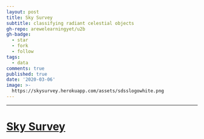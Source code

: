 ```yaml
---
layout: post
title: Sky Survey 
subtitle: classifying radiant celestial objects
gh-repo: arewelearningyet/u2b
gh-badge:
  - star
  - fork
  - follow
tags:
  - data
comments: true
published: true
date: '2020-03-06'
image: >-
  https://skysurvey.herokuapp.com/assets/sdsslogowhite.png
---
```

****
# [Sky Survey](https://skysurvey.herokuapp.com/assets/sdsslogowhite.png)



